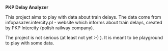 **PKP Delay Analyzer**

This project aims to play with data about train delays. The data come from infopasazer.intercity.pl - website which
informs about train delays, created by PKP Intercity (polish railway company).

The project is not serious (at least not yet :-) ). It is meant to be playground to play with some data.